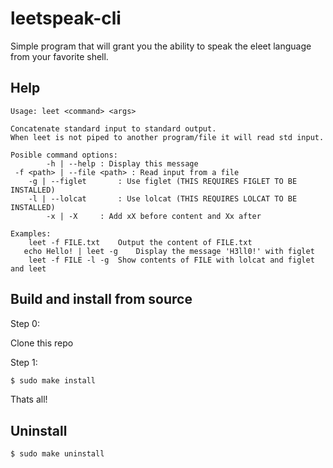 # leetspeak-cli
Simple program that will grant you the ability to speak the eleet language from your favorite shell.  
  
## Help  
```
Usage: leet <command> <args>

Concatenate standard input to standard output.
When leet is not piped to another program/file it will read std input.

Posible command options:
		-h | --help : Display this message
 -f <path> | --file <path> : Read input from a file
	-g | --figlet	    : Use figlet (THIS REQUIRES FIGLET TO BE INSTALLED)
	-l | --lolcat	    : Use lolcat (THIS REQUIRES LOLCAT TO BE INSTALLED)
		-x | -X	    : Add xX before content and Xx after

Examples:
	leet -f FILE.txt	Output the content of FILE.txt
   echo Hello! | leet -g	Display the message 'H3ll0!' with figlet
	leet -f FILE -l -g	Show contents of FILE with lolcat and figlet and leet
```
  
## Build and install from source
Step 0:   

Clone this repo  
  
Step 1:
```sh
$ sudo make install
```
  
Thats all!
## Uninstall
```sh
$ sudo make uninstall
```
